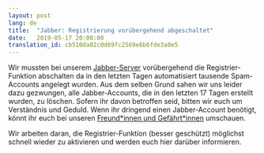 ```yaml
---
layout: post
lang: de
title:  "Jabber: Registrierung vorübergehend abgeschaltet"
date:   2019-05-17 20:00:00
translation_id: cb510da02c0d69fc2569e6b6fde3a8e5
---
```



Wir mussten bei unserem [Jabber-Server](/service/xmpp.html) vorübergehend die Registrier-Funktion
abschalten da in den letzten Tagen automatisiert tausende Spam-Accounts angelegt wurden. Aus dem
selben Grund sahen wir uns leider dazu gezwungen, alle Jabber-Accounts, die in den letzten 17 Tagen
erstellt wurden, zu löschen. Sofern ihr davon betroffen seid, bitten wir euch um Verständnis und
Geduld. Wenn ihr dringend einen Jabber-Account benötigt, könnt ihr euch bei unseren [Freund\*innen
und Gefährt\*innen](/friends.html) umschauen.

Wir arbeiten daran, die Registrier-Funktion (besser geschützt) möglichst schnell wieder zu
aktivieren und werden euch hier darüber informieren.
